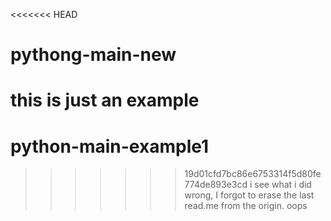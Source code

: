 <<<<<<< HEAD
# pythong-main-new
this is just an example 
=======
# python-main-example1
>>>>>>> 19d01cfd7bc86e6753314f5d80fe774de893e3cd
i see what i did wrong, I forgot to erase the last read.me from the origin. oops